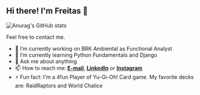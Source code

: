 <h2>Hi there! I'm Freitas 👋</h2>

![Anurag's GitHub stats](https://github-readme-stats.vercel.app/api?username=freitas2u&show_icons=true&theme=dracula)

Feel free to contact me.

- 🔭 I’m currently working on BRK Ambiental as Functional Analyst
- 🌱 I’m currently learning Python Fundamentals and Django
- 💬 Ask me about anything
- 📫 How to reach me: **<a href="mailto:ffsouza.quality@gmail.com">E-mail</a>**, **[LinkedIn](https://www.linkedin.com/in/freitas2u)** or **[Instagram](https://www.instagram.com/freitas.to)**
- ⚡ Fun fact: I'm a 4fun Player of Yu-Gi-Oh! Card game. My favorite decks are: RaidRaptors and World Chalice
